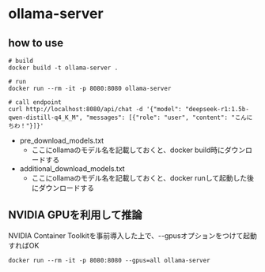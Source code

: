 # ollama-server

## how to use

```
# build
docker build -t ollama-server .

# run
docker run --rm -it -p 8080:8080 ollama-server

# call endpoint
curl http://localhost:8080/api/chat -d '{"model": "deepseek-r1:1.5b-qwen-distill-q4_K_M", "messages": [{"role": "user", "content": "こんにちわ！"}]}'
```

- pre_download_models.txt
    - ここにollamaのモデル名を記載しておくと、docker build時にダウンロードする
- additional_download_models.txt
    - ここにollamaのモデル名を記載しておくと、docker runして起動した後にダウンロードする

## NVIDIA GPUを利用して推論

NVIDIA Container Toolkitを事前導入した上で、--gpusオプションをつけて起動すればOK

```
docker run --rm -it -p 8080:8080 --gpus=all ollama-server
```